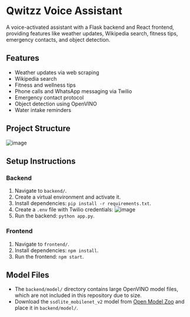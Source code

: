 # Qwitzz Voice Assistant

A voice-activated assistant with a Flask backend and React frontend, providing features like weather updates, Wikipedia search, fitness tips, emergency contacts, and object detection.

## Features
- Weather updates via web scraping
- Wikipedia search
- Fitness and wellness tips
- Phone calls and WhatsApp messaging via Twilio
- Emergency contact protocol
- Object detection using OpenVINO
- Water intake reminders

## Project Structure
![image](https://github.com/user-attachments/assets/b0b3157b-69e4-4c5f-8106-1fdee239888d)

## Setup Instructions

### Backend
1. Navigate to `backend/`.
2. Create a virtual environment and activate it.
3. Install dependencies: `pip install -r requirements.txt`.
4. Create a `.env` file with Twilio credentials:
![image](https://github.com/user-attachments/assets/61cf963f-b662-4f34-959a-547f96f35c6e)
5. Run the backend: `python app.py`.

### Frontend
1. Navigate to `frontend/`.
2. Install dependencies: `npm install`.
3. Run the frontend: `npm start`.

## Model Files
- The `backend/model/` directory contains large OpenVINO model files, which are not included in this repository due to size.
- Download the `ssdlite_mobilenet_v2` model from [Open Model Zoo](https://storage.openvinotoolkit.org/) and place it in `backend/model/`.
